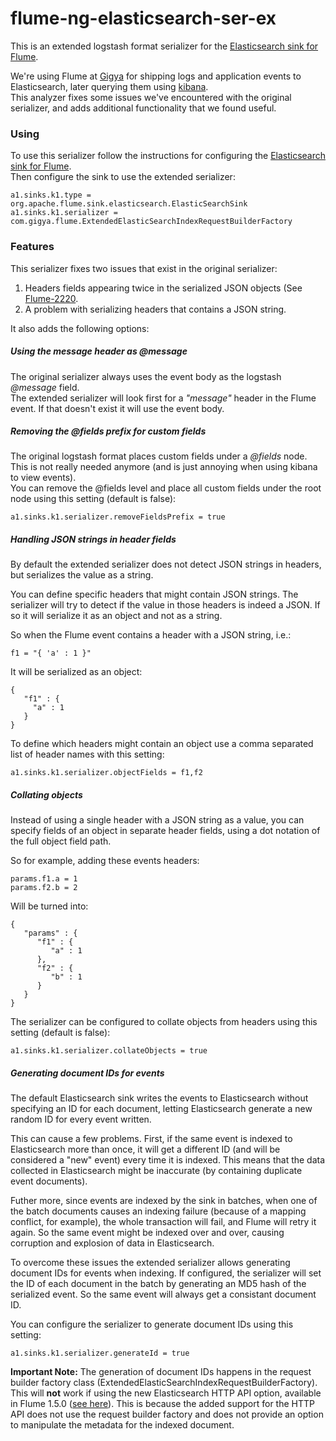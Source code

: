 flume-ng-elasticsearch-ser-ex
=============================

This is an extended logstash format serializer for the [Elasticsearch sink for Flume](http://flume.apache.org/FlumeUserGuide.html#elasticsearchsink).

We're using Flume at [Gigya](http://gigya.com) for shipping logs and application events to Elasticsearch, later querying them using [kibana](http://www.elasticsearch.org/overview/kibana/).   
This analyzer fixes some issues we've encountered with the original serializer, and adds additional functionality that we found useful.

### Using ###
To use this serializer follow the instructions for configuring the [Elasticsearch sink for Flume](http://flume.apache.org/FlumeUserGuide.html#elasticsearchsink).   
Then configure the sink to use the extended serializer:
```
a1.sinks.k1.type = org.apache.flume.sink.elasticsearch.ElasticSearchSink
a1.sinks.k1.serializer = com.gigya.flume.ExtendedElasticSearchIndexRequestBuilderFactory
```

### Features ###

This serializer fixes two issues that exist in the original serializer:

1. Headers fields appearing twice in the serialized JSON objects (See [Flume-2220](https://issues.apache.org/jira/browse/FLUME-2220).
2. A problem with serializing headers that contains a JSON string.

It also adds the following options:

##### Using the message header as @message #####
The original serializer always uses the event body as the logstash *@message* field.   
The extended serializer will look first for a *"message"* header in the Flume event. If that doesn't exist it will use the event body. 

##### Removing the @fields prefix for custom fields #####
The original logstash format places custom fields under a *@fields* node. This is not really needed anymore (and is just annoying when using kibana to view events).   
You can remove the @fields level and place all custom fields under the root node using this setting (default is false):
```
a1.sinks.k1.serializer.removeFieldsPrefix = true
```

##### Handling JSON strings in header fields #####
By default the extended serializer does not detect JSON strings in headers, but serializes the value as a string.
 
You can define specific headers that might contain JSON strings. The serializer will try to detect if the value in those headers is indeed a JSON. If so it will serialize it as an object and not as a string. 

So when the Flume event contains a header with a JSON string, i.e.:
```
f1 = "{ 'a' : 1 }"
```
It will be serialized as an object:
```
{   
   "f1" : {
     "a" : 1   
   }
}
```
To define which headers might contain an object use a comma separated list of header names with this setting:
```
a1.sinks.k1.serializer.objectFields = f1,f2
```
    
##### Collating objects #####
Instead of using a single header with a JSON string as a value, you can specify fields of an object in separate header fields, using a dot notation of the full object field path.

So for example, adding these events headers: 
```
params.f1.a = 1
params.f2.b = 2
```
Will be turned into:
```
{   
   "params" : {   
      "f1" : {
         "a" : 1   
      },
      "f2" : {
         "b" : 1   
      }
   }
}
```
The serializer can be configured to collate objects from headers using this setting (default is false):
```
a1.sinks.k1.serializer.collateObjects = true
```
##### Generating document IDs for events #####
The default Elasticsearch sink writes the events to Elasticsearch without specifying an ID for each document, letting Elasticsearch generate a new random ID for every event written. 

This can cause a few problems. First, if the same event is indexed to Elasticsearch more than once, it will get a different ID (and will be considered a "new" event) every time it is indexed. This means that the data collected in Elasticsearch might be inaccurate (by containing duplicate event documents).

Futher more, since events are indexed by the sink in batches, when one of the batch documents causes an indexing failure (because of a mapping conflict, for example), the whole transaction will fail, and Flume will retry it again. So the same event might be indexed over and over, causing corruption and explosion of data in Elasticsearch.

To overcome these issues the extended serializer allows generating document IDs for events when indexing. If configured, the serializer will set the ID of each document in the batch by generating an MD5 hash of the serialized event. So the same event will always get a consistant document ID.

You can configure the serializer to generate document IDs using this setting:
```
a1.sinks.k1.serializer.generateId = true
```

**Important Note:**
The generation of document IDs happens in the request builder factory class (ExtendedElasticSearchIndexRequestBuilderFactory). This will **not** work if using the new Elasticsearch HTTP API option, available in Flume 1.5.0 ([see here](https://issues.apache.org/jira/browse/FLUME-2225)). This is because the added support for the HTTP API does not use the request builder factory and does not provide an option to manipulate the metadata for the indexed document.
  

 
